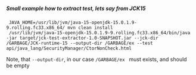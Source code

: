 ##### Small example how to extract test, lets say from JCK15
```
 JAVA_HOME=/usr/lib/jvm/java-15-openjdk-15.0.1.9-9.rolling.fc33.x86_64/ mvn clean install
 /usr/lib/jvm/java-15-openjdk-15.0.1.9-9.rolling.fc33.x86_64/bin/java -jar target/jck-test-extractor-1.0-SNAPSHOT.jar --jck-dir /GARBAGE/JCK-runtime-15 --output-dir /GARBAGE/ex --test api/java_lang/SecurityManager/CtorNonCheck.html
 ```
 
 Note, that  ```--output-dir```, in our case ```/GARBAGE/ex ```  must exists, and should be empty
